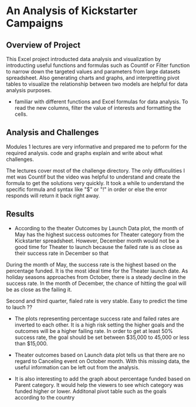 # An Analysis of Kickstarter Campaigns
## Overview of Project
This Excel project introducted data analysis and visualization by introducting useful functions and formulas such as Countif or Filter function to narrow down the targeted values and parameters from large datasets spreadsheet. Also generating charts and graphs, and interpretting pivot tables to visualize the relationship between two models are helpful for data analysis purposes.

- familiar with different functions and Excel formulas for data analysis. To read the new columns, filter the value of interests and formatting the cells.    

## Analysis and Challenges
Modules 1 lectures are very informative and prepared me to peform for the required analysis. 
code and graphs
explain and write about what challenges.  

The lectures cover most of the challenge directory. The only diffuculities I met was Countif but the video was helpful to understand and create the formula to get the solutions very quickly. It took a while to understand the specific formula and syntax like "$" or "!" in order or else the error responds will return it back right away. 


## Results
- According to the theater Outcomes by Launch Data plot, the month of May has the highest success outcomes for Theater category from the Kickstarter spreadsheet. However, December month would not be a good time for Theater to launch because the failed rate is as close as their success rate in December so that 

During the month of May, the success rate is the highest based on the percentage funded. It is the most ideal time for the Theater launch date. As holiday seasons approaches from October, there is a steady decline in the success rate. In the month of December, the chance of hitting the goal will be as close as the failing it. 

Second and third quarter, fialed rate is very stable. Easy to predict the time to lauch ??

- The plots representing percentage success rate and failed rates are inverted to each other. It is a high risk setting the higher goals and the outcomes will be a higher failing rate. In order to get at least 50% success rate, the goal should be set between  $35,000 to 45,000 or less than $15,000. 

- Theater outcomes based on Launch data plot tells us that there are no regard to Canceling event on October month. With this missing data, the useful information can be left out from the analysis.

- It is also interesting to add the graph about percentage funded based on Parent category. It would help the viewers to see which category was funded higher or lower. Additonal pivot table such as the goals according to the country  